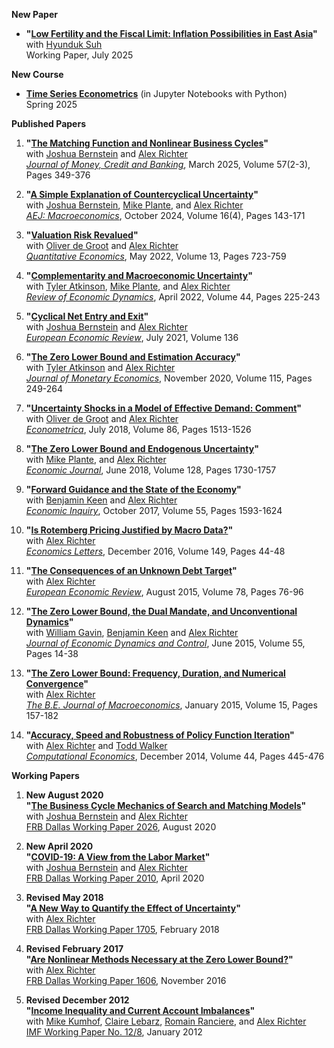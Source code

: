 **New Paper**
- **"[Low Fertility and the Fiscal Limit: Inflation Possibilities in East Asia](papers/ST-low-fertility-inflation.md)"**  
with [Hyunduk Suh](https://sites.google.com/site/suhhyuniu)  
Working Paper, July 2025

**New Course**
- **[Time Series Econometrics](https://econ.pages.code.wm.edu/408/docs/)** (in Jupyter Notebooks with Python)  
Spring 2025

**Published Papers**
1. **"[The Matching Function and Nonlinear Business Cycles](papers/BRT-nonlinearities.md)"**  
with [Joshua Bernstein](https://www.linkedin.com/in/joshua-bernstein-47baa332) and [Alex Richter](http://www.alexrichterecon.com/)  
<em>[Journal of Money, Credit and Banking](https://onlinelibrary.wiley.com/doi/10.1111/jmcb.13115)</em>, March 2025, Volume 57(2-3), Pages 349-376

1. **"[A Simple Explanation of Countercyclical Uncertainty](papers/BPRT-uncertainty.md)"**  
with [Joshua Bernstein](https://www.linkedin.com/in/joshua-bernstein-47baa332), [Mike Plante](https://sites.google.com/site/michaelplanteecon/), and [Alex Richter](http://www.alexrichterecon.com/)  
<em>[AEJ: Macroeconomics](https://www.aeaweb.org/articles?id=10.1257/mac.20220134&&from=f)</em>, October 2024, Volume 16(4), Pages 143-171

1. **"[Valuation Risk Revalued](papers/DRT_ValuationRisk.md)"**  
with [Oliver de Groot](https://sites.google.com/site/oliverdegroot/) and [Alex Richter](http://www.alexrichterecon.com/)  
<em>[Quantitative Economics](https://doi.org/10.3982/QE1779)</em>, May 2022, Volume 13, Pages 723-759

1. **"[Complementarity and Macroeconomic Uncertainty](papers/APRT_CES.md)"**  
with [Tyler Atkinson](https://www.dallasfed.org/research/economists/atkinson.aspx), [Mike Plante](https://sites.google.com/site/michaelplanteecon/), and [Alex Richter](http://www.alexrichterecon.com/)  
<em>[Review of Economic Dynamics](https://doi.org/10.1016/j.red.2021.03.003)</em>, April 2022, Volume 44, Pages 225-243

1. **"[Cyclical Net Entry and Exit](papers/BRT_EntryExit.md)"**  
with [Joshua Bernstein](https://www.linkedin.com/in/joshua-bernstein-47baa332) and [Alex Richter](http://www.alexrichterecon.com/)  
<em>[European Economic Review](https://doi.org/10.1016/j.euroecorev.2021.103752)</em>, July 2021, Volume 136

1. **"[The Zero Lower Bound and Estimation Accuracy](papers/ART_Estimation.md)"**  
with [Tyler Atkinson](https://www.dallasfed.org/research/economists/atkinson.aspx) and [Alex Richter](http://www.alexrichterecon.com/)  
<em>[Journal of Monetary Economics](https://doi.org/10.1016/j.jmoneco.2019.06.007)</em>, November 2020, Volume 115, Pages 249-264

1. **"[Uncertainty Shocks in a Model of Effective Demand: Comment](papers/DRT_comment.md)"**  
with [Oliver de Groot](https://sites.google.com/site/oliverdegroot/) and [Alex Richter](http://www.alexrichterecon.com/)  
<em>[Econometrica](https://doi.org/10.3982/ECTA15405)</em>, July 2018, Volume 86, Pages 1513-1526

1. **"[The Zero Lower Bound and Endogenous Uncertainty](papers/PRT_Uncertainty.md)"**  
with [Mike Plante](https://sites.google.com/site/michaelplanteecon/), and [Alex Richter](http://www.alexrichterecon.com/)  
<em>[Economic Journal](http://dx.doi.org/10.1111/ecoj.12445)</em>, June 2018, Volume 128, Pages 1730-1757

1. **"[Forward Guidance and the State of the Economy](papers/KRT_Forward_Guidance.md)"**  
with [Benjamin Keen](http://benjaminkeen.oucreate.com/) and [Alex Richter](http://www.alexrichterecon.com/)  
<em>[Economic Inquiry](http://dx.doi.org/10.1111/ecin.12466)</em>, October 2017, Volume 55, Pages 1593-1624

1. **"[Is Rotemberg Pricing Justified by Macro Data?](papers/RT_Pricing_Comparison.md)"**  
with [Alex Richter](http://www.alexrichterecon.com/)  
<em>[Economics Letters](http://dx.doi.org/10.1016/j.econlet.2016.10.011)</em>, December 2016, Volume 149, Pages 44-48

1. **"[The Consequences of an Unknown Debt Target](papers/RT_debttargets.md)"**  
with [Alex Richter](http://www.alexrichterecon.com/)  
<em>[European Economic Review](http://dx.doi.org/10.1016/j.euroecorev.2015.05.002)</em>, August 2015, Volume 78, Pages 76-96

1. **"[The Zero Lower Bound, the Dual Mandate, and Unconventional Dynamics](papers/GKRT_ZLB.md)"**  
with [William Gavin](https://research.stlouisfed.org/econ/gavin/jp/), [Benjamin Keen](http://benjaminkeen.oucreate.com/) and [Alex Richter](http://www.alexrichterecon.com/)  
<em>[Journal of Economic Dynamics and Control](http://dx.doi.org/10.1016/j.jedc.2015.03.007)</em>, June 2015, Volume 55, Pages 14-38

1. **"[The Zero Lower Bound: Frequency, Duration, and Numerical Convergence](papers/RT_ZLBconvergence.md)"**  
with [Alex Richter](http://www.alexrichterecon.com/)  
<em>[The B.E. Journal of Macroeconomics](http://dx.doi.org/10.1515/bejm-2013-0185)</em>, January 2015, Volume 15, Pages 157-182

1. **"[Accuracy, Speed and Robustness of Policy Function Iteration](papers/RTW_Numerical.md)"**  
with [Alex Richter](http://www.alexrichterecon.com/) and [Todd Walker](https://economics.indiana.edu/about/faculty/walker-todd.html)  
<em>[Computational Economics](http://dx.doi.org/10.1007/s10614-013-9399-2)</em>, December 2014, Volume 44, Pages 445-476

**Working Papers**
1. **New August 2020**  
**"[The Business Cycle Mechanics of Search and Matching Models](papers/BRT-RBC-Mechanics.md)"**  
with [Joshua Bernstein](https://www.linkedin.com/in/joshua-bernstein-47baa332) and [Alex Richter](http://www.alexrichterecon.com/)  
[FRB Dallas Working Paper 2026](https://doi.org/10.24149/wp2026), August 2020

1. **New April 2020**  
**"[COVID-19: A View from the Labor Market](papers/BRT-covid19.md)"**  
with [Joshua Bernstein](https://www.linkedin.com/in/joshua-bernstein-47baa332) and [Alex Richter](http://www.alexrichterecon.com/)  
[FRB Dallas Working Paper 2010](https://doi.org/10.24149/wp2010), April 2020

1. **Revised May 2018**  
**"[A New Way to Quantify the Effect of Uncertainty](papers/RT_macro_uncertainty.md)"**  
with [Alex Richter](http://www.alexrichterecon.com/)  
[FRB Dallas Working Paper 1705](https://doi.org/10.24149/wp1705r1), February  2018

1. **Revised February 2017**  
**"[Are Nonlinear Methods Necessary at the Zero Lower Bound?](papers/RT_NonlinearMethods.md)"**  
with [Alex Richter](http://www.alexrichterecon.com/)  
[FRB Dallas Working Paper 1606](https://www.dallasfed.org/research/papers/2016/wp1606), November  2016

1. **Revised December 2012**  
**"[Income Inequality and Current Account Imbalances](papers/KLRRT_Inequality.md)"**  
with [Mike Kumhof](http://michaelkumhof.weebly.com/), [Claire Lebarz](https://www.linkedin.com/in/clairelebarz/), [Romain Ranciere](https://rranciere.academia.edu/), and [Alex Richter](http://www.alexrichterecon.com/)  
[IMF Working Paper No. 12/8](http://www.imf.org/external/pubs/cat/longres.aspx?sk=25606.0), January 2012